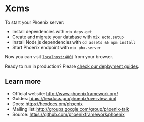 # Xcms

To start your Phoenix server:

  * Install dependencies with `mix deps.get`
  * Create and migrate your database with `mix ecto.setup`
  * Install Node.js dependencies with `cd assets && npm install`
  * Start Phoenix endpoint with `mix phx.server`

Now you can visit [`localhost:4000`](http://localhost:4000) from your browser.

Ready to run in production? Please [check our deployment guides](https://hexdocs.pm/phoenix/deployment.html).

## Learn more

  * Official website: http://www.phoenixframework.org/
  * Guides: https://hexdocs.pm/phoenix/overview.html
  * Docs: https://hexdocs.pm/phoenix
  * Mailing list: http://groups.google.com/group/phoenix-talk
  * Source: https://github.com/phoenixframework/phoenix
